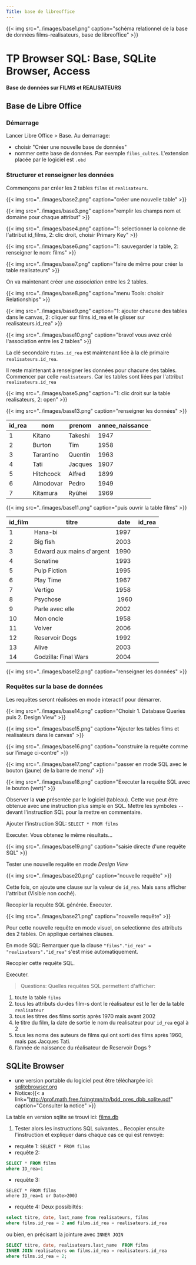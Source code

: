 ```yaml
---
Title: base de libreoffice
---
```


{{< img src="../images/base1.png" caption="schéma relationnel de la base de données films-realisateurs, base de libreoffice" >}}

# TP Browser SQL: Base, SQLite Browser, Access 
**Base de données sur FILMS et REALISATEURS**

## Base de Libre Office
### Démarrage
Lancer Libre Office > Base. Au demarrage:

* choisir "Créer une nouvelle base de données"
* nommer cette base de données. Par exemple `films_cultes`. L'extension placée par le logiciel est `.obd`

### Structurer et renseigner les données
Commençons par créer les 2 tables `films` et `realisateurs`.

{{< img src="../images/base2.png" caption="créer une nouvelle table" >}}

{{< img src="../images/base3.png" caption="remplir les champs nom et domaine pour chaque attribut" >}}

{{< img src="../images/base4.png" caption="1: selectionner la colonne de l'attribut id_films, 2: clic droit, choisir Primary Key" >}}


{{< img src="../images/base6.png" caption="1: sauvegarder la table, 2: renseigner le nom: films" >}}

{{< img src="../images/base7.png" caption="faire de même pour créer la table realisateurs" >}}

On va maintenant créer une *association* entre les 2 tables.

{{< img src="../images/base8.png" caption="menu Tools: choisir Relationships" >}}

{{< img src="../images/base9.png" caption="1: ajouter chacune des tables dans le canvas, 2: cliquer sur films.id_rea et le glisser sur realisateurs.id_rea" >}}

{{< img src="../images/base10.png" caption="bravo! vous avez créé l'association entre les 2 tables" >}}

La clé secondaire `films.id_rea` est maintenant liée à la clé primaire `realisateurs.id_rea`. 

Il reste maintenant à renseigner les données pour chacune des tables. Commencer par celle `realisateurs`. Car les tables sont liées par l'attribut `realisateurs.id_rea`

{{< img src="../images/base5.png" caption="1: clic droit sur la table realisateurs, 2: open" >}}


{{< img src="../images/base13.png" caption="renseigner les données" >}}

| **id_rea** | **nom** | **prenom** | **annee_naissance** |
| --- |--- | --- |--- |
| 1 | Kitano | Takeshi | 1947 |
| 2 | Burton | Tim | 1958 |
| 3 | Tarantino | Quentin | 1963 |
| 4 | Tati | Jacques | 1907 |
| 5 | Hitchcock | Alfred | 1899 |
| 6 | Almodovar | Pedro | 1949 |
| 7 | Kitamura |  Ryûhei |  1969 |

{{< img src="../images/base11.png" caption="puis ouvrir la table films" >}}

| **id_film** | **titre** | **date** | **id_rea** |
|--- |--- | --- | --- |
| 1 | Hana-bi | 1997 |  |
| 2 | Big fish | 2003 |  |
| 3 | Edward aux mains d'argent | 1990 |  |
| 4 | Sonatine | 1993 |  |
| 5 | Pulp Fiction | 1995 |  |
| 6 | Play Time | 1967 |  |
| 7 | Vertigo | 1958 |  |
| 8 | Psychose | 1960 |  |
| 9 | Parle avec elle | 2002 |  |
| 10 | Mon oncle | 1958 |  |
| 11 | Volver | 2006 |  |
| 12 |  Reservoir Dogs | 1992 |  |
| 13 |  Alive | 2003  |  |
| 14 |  Godzilla: Final Wars | 2004 |

{{< img src="../images/base12.png" caption="renseigner les données" >}}

### Requêtes sur la base de données
Les requêtes seront réalisées en mode interactif pour démarrer.

{{< img src="../images/base14.png" caption="Choisir 1. Database Queries puis 2. Design View" >}}

{{< img src="../images/base15.png" caption="Ajouter les tables films et realisateurs dans le canvas" >}}

{{< img src="../images/base16.png" caption="construire la requête comme sur l'image ci-contre" >}}

{{< img src="../images/base17.png" caption="passer en mode SQL avec le bouton (jaune) de la barre de menu" >}}

{{< img src="../images/base18.png" caption="Executer la requête SQL avec le bouton (vert)" >}}

Observer la **vue** présentée par le logiciel (tableau). Cette vue peut être obtenue avec une instruction plus simple en SQL.
Mettre les symboles `--` devant l'instruction SQL pour la mettre en commentaire.

Ajouter l'instruction SQL: `SELECT * FROM films`

Executer. Vous obtenez le même résultats...

{{< img src="../images/base19.png" caption="saisie directe d'une requête SQL" >}}

Tester une nouvelle requête en mode *Design View*

{{< img src="../images/base20.png" caption="nouvelle requête" >}}

Cette fois, on ajoute une clause sur la valeur de `id_rea`. Mais sans afficher l'attribut (Visible non coché).

Recopier la requête SQL générée. Executer. 

{{< img src="../images/base21.png" caption="nouvelle requête" >}}

Pour cette nouvelle requête en mode visuel, on selectionne des attributs des 2 tables. On applique certaines clauses. 

En mode SQL: Remarquer que la clause `"films"."id_rea" = "realisateurs"."id_rea"` s'est mise automatiquement.

Recopier cette requête SQL. 

Executer.

> Questions: Quelles requêtes SQL permettent d'afficher:

1. toute la table `films`
2. tous les attributs du-des film-s dont le réalisateur est le 1er de la table `realisateur`
3. tous les titres des films sortis après 1970 mais avant 2002
4. le titre du film, la date de sortie le nom du realisateur pour `id_rea` egal à 2
5. tous les noms des auteurs de films qui ont sorti des films après 1960, mais pas Jacques Tati.
6. l’année de naissance du réalisateur de Reservoir Dogs ?

## SQLite Browser
* une version portable du logiciel peut être téléchargée ici: [sqlitebrowser.org](https://sqlitebrowser.org/dl/)
* Notice:{{< a link="http://prof.math.free.fr/mgtmn/tp/bdd_pres_dbb_sqlite.pdf" caption="Consulter la notice" >}}



La table en version sqlite se trouvi ici: [films.db](/scipts/BDD/films_de_zero.db)

1. Tester alors les instructions SQL suivantes... Recopier ensuite l'instruction et expliquer dans chaque cas ce qui est renvoyé:

* requête 1: `SELECT * FROM films`
* requête 2: 

```SQL
SELECT * FROM films
where ID_rea=1
```

* requête 3:

```
SELECT * FROM films
where ID_rea=1 or Date>2003
```

* requête 4: Deux possibiltés:

```SQL
select titre, date, last_name from realisateurs, films 
where films.id_rea = 2 and films.id_rea = realisateurs.id_rea
```

ou bien, en précisant la jointure avec `INNER JOIN`

```SQL
SELECT titre, date, realisateurs.last_name  FROM films
INNER JOIN realisateurs on films.id_rea = realisateurs.id_rea
where films.id_rea = 2;
```


